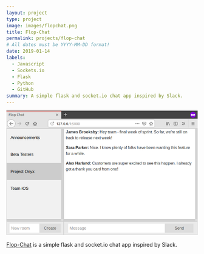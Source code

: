 ```yaml
---
layout: project
type: project
image: images/flopchat.png
title: Flop-Chat
permalink: projects/flop-chat
# All dates must be YYYY-MM-DD format!
date: 2019-01-14
labels:
  - Javascript
  - Sockets.io
  - Flask
  - Python
  - GitHub
summary: A simple flask and socket.io chat app inspired by Slack.
---
```


<img class="ui large center floated rounded image" src="../images/flopchat.png">

[Flop-Chat](https://github.com/ooyendyk/flop-chat) is a simple flask and socket.io chat app inspired by Slack.
